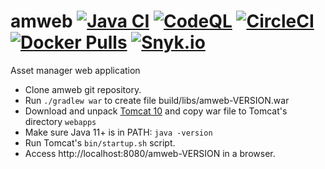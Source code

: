 # amweb [![Java CI](https://github.com/marco-schmidt/amweb/workflows/Java%20CI/badge.svg)](https://github.com/marco-schmidt/amweb/actions?query=workflow%3A%22Java+CI%22) [![CodeQL](https://github.com/marco-schmidt/amweb/workflows/CodeQL/badge.svg)](https://github.com/marco-schmidt/amweb/actions?query=workflow%3ACodeQL) [![CircleCI](https://circleci.com/gh/marco-schmidt/am.svg?style=svg)](https://app.circleci.com/pipelines/github/marco-schmidt/amweb) [![Docker Pulls](https://img.shields.io/docker/pulls/marcoschmidt/amweb.svg)](https://hub.docker.com/r/marcoschmidt/amweb/) [![Snyk.io](https://snyk.io/test/github/marco-schmidt/amweb/badge.svg)](https://snyk.io/test/github/marco-schmidt/amweb)

Asset manager web application

* Clone amweb git repository.
* Run ``./gradlew war`` to create file build/libs/amweb-VERSION.war
* Download and unpack [Tomcat 10](https://tomcat.apache.org) and copy war file to Tomcat's directory ``webapps``
* Make sure Java 11+ is in PATH: ``java -version``
* Run Tomcat's ``bin/startup.sh`` script.
* Access http://localhost:8080/amweb-VERSION in a browser.